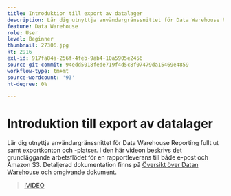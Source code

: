 ```yaml
---
title: Introduktion till export av datalager
description: Lär dig utnyttja användargränssnittet för Data Warehouse Reporting fullt ut samt exportkonton och -platser. I den här videon beskrivs det grundläggande arbetsflödet för en rapportleverans till både e-post och Amazon S3.
feature: Data Warehouse
role: User
level: Beginner
thumbnail: 27306.jpg
kt: 2916
exl-id: 917fa84a-256f-4feb-9ab4-10a5905e2456
source-git-commit: 94edd5018fede719f4d5c8f07479da15469e4859
workflow-type: tm+mt
source-wordcount: '93'
ht-degree: 0%

---
```


# Introduktion till export av datalager

Lär dig utnyttja användargränssnittet för Data Warehouse Reporting fullt ut samt exportkonton och -platser. I den här videon beskrivs det grundläggande arbetsflödet för en rapportleverans till både e-post och Amazon S3. Detaljerad dokumentation finns på [Översikt över Datan Warehouse](https://experienceleague.adobe.com/docs/analytics/export/data-warehouse/data-warehouse.html) och omgivande dokument.

>[!VIDEO](https://video.tv.adobe.com/v/27306/?quality=12&learn=on)

